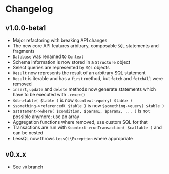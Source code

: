 # Changelog

## v1.0.0-beta1

- Major refactoring with breaking API changes
- The new core API features arbitrary, composable `SQL` statements and fragments
- `Database` was renamed to `Context`
- Schema information is now stored in a `Structure` object
- Select queries are represented by `SQL` objects
- `Result` now represents the result of an arbitrary SQL statement
- `Result` is iterable and has a `first` method, but `fetch` and `fetchAll` were removed
- `insert`, `update` and `delete` methods now generate statements which have to be executed with `->exec()`
- `$db->table( $table )` is now `$context->query( $table )`
- `$something->referenced( $table )` is now `$something->query( $table )`
- `$statement->where( $condition, $param1, $param2, ... )` is not possible anymore; use an array
- Aggregation functions where removed, use custom SQL for that
- Transactions are run with `$context->runTransaction( $callable )` and can be nested
- LessQL now throws `LessQL\Exception` where appropriate

## v0.x.x

- See `v0` branch
